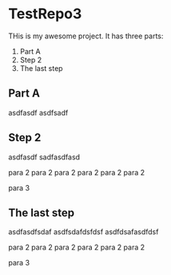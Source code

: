 # TestRepo3

THis is my awesome project.  It has three parts:

1.  Part A
2.  Step 2
3.  The last step

## Part A
asdfasdf
asdfsadf

## Step 2
asdfasdf
sadfasdfasd

para 2 para 2 para 2 para 2 para 2 para 2   

para 3


## The last step
asdfasdfsdaf
asdfsdafdsfdsf
asdfdsafasdfdsf

para 2 para 2 para 2 para 2 para 2 para 2   

para 3
